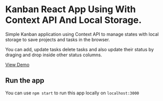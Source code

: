 # Kanban React App Using With Context API And Local Storage.

Simple Kanban application using Context API to manage states with local storage to save projects and tasks in the browser.

You can add, update tasks delete tasks and also update their status by draging and drop inside other status columns.

[View Demo](https://othmanenissoukin.github.io/kanban-react-app/)

## Run the app

You can use `npm start` to run this app locally on `localhost:3000`
